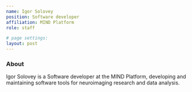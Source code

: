 ```yaml
---
name: Igor Solovey
position: Software developer
affiliation: MIND Platform
role: staff

# page settings:
layout: post
---
```


### About

Igor Solovey is a Software developer at the MIND Platform, developing and maintaining software tools for neuroimaging research and data analysis.